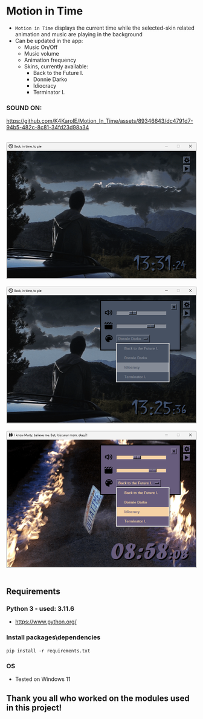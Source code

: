 # Motion in Time
- `Motion in Time` displays the current time while the selected-skin related animation and music are playing in the background
- Can be updated in the app:
    - Music On/Off
    - Music volume
    - Animation frequency
    - Skins, currently available:
        - Back to the Future I.
        - Donnie Darko
        - Idiocracy
        - Terminator I.

### SOUND ON:

https://github.com/K4KarolE/Motion_In_Time/assets/89346643/dc4791d7-94b5-482c-8c81-34fd23d98a34


<br>
<div align="left">
    <img src="docs/promo/donnie_darko_1.png">
</div>
<br>
<div align="left">
    <img src="docs/promo/donnie_darko_2.png">
</div>
<br>
<div align="left">
    <img src="docs/promo/back_to_the_future.png">
</div>
<br>

## Requirements
### Python 3 - used: 3.11.6
- https://www.python.org/

### Install packages\dependencies
``` pip install -r requirements.txt ```
### OS
- Tested on Windows 11

## Thank you all who worked on the modules used in this project!

